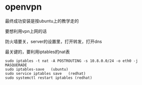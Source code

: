 # openvpn

最终成功安装是按ubuntu上的教学走的

要想利用vpn上网的话

防火墙要关，server的设置里，打开转发，打开dns

最关键的，要利用iptables的nat表

```
sudo iptables -t nat -A POSTROUTING -s 10.8.0.0/24 -o eth0 -j MASQUERADE
sudo iptables-save   (ubuntu)
sudo service iptables save   (redhat)
sudo systemctl restart iptables (redhat)
```
